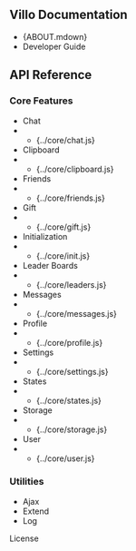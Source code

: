 <!-- setting special stuff for use in a frameset -->
<base target="content"/>
<link rel="stylesheet" type="text/css" href="contents.css"/>

<!-- markdown-based, put anything you want -->
<!-- replace {path} to match your project -->
<!-- works with joDoc autolink, so can manually -->
<!-- put keywords from docs directly here, like -->
<!-- "License" below  -->

Villo Documentation
-------------------

- {ABOUT.mdown}
- Developer Guide

API Reference
-------------
### Core Features
- Chat
- - {../core/chat.js}
- Clipboard
- - {../core/clipboard.js}
- Friends
- - {../core/friends.js}
- Gift
- - {../core/gift.js}
- Initialization
- - {../core/init.js}
- Leader Boards
- - {../core/leaders.js}
- Messages
- - {../core/messages.js}
- Profile
- - {../core/profile.js}
- Settings
- - {../core/settings.js}
- States
- - {../core/states.js}
- Storage
- - {../core/storage.js}
- User
- - {../core/user.js}

### Utilities
- Ajax
- Extend
- Log



License